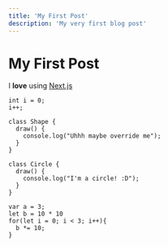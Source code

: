 ```yaml
---
title: 'My First Post'
description: 'My very first blog post'
---
```


# My First Post

I **love** using [Next.js](https://nextjs.org/)

```cpp[class="line-numbers"]
int i = 0;
i++;

class Shape {
  draw() {
    console.log("Uhhh maybe override me");
  }
}

class Circle {
  draw() {
    console.log("I'm a circle! :D");
  }
}

var a = 3;
let b = 10 * 10
for(let i = 0; i < 3; i++){
  b *= 10;
}
```